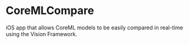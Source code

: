 # CoreMLCompare
iOS app that allows CoreML models to be easily compared in real-time using the Vision Framework.

